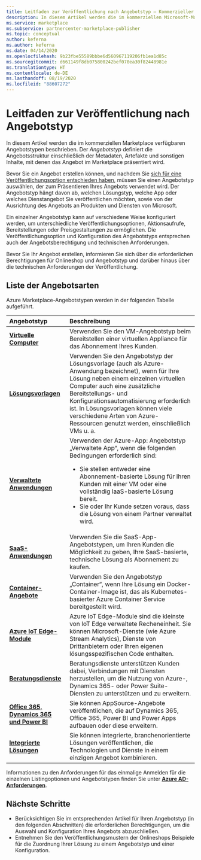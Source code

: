 ```yaml
---
title: Leitfaden zur Veröffentlichung nach Angebotstyp – Kommerzieller Microsoft-Marketplace
description: In diesem Artikel werden die im kommerziellen Microsoft-Marketplace verfügbaren Angebotstypen beschrieben.
ms.service: marketplace
ms.subservice: partnercenter-marketplace-publisher
ms.topic: conceptual
author: keferna
ms.author: keferna
ms.date: 04/14/2020
ms.openlocfilehash: 9b23fbe55589bbbe6d560967119206fb1ea1d85c
ms.sourcegitcommit: d661149f8db075800242bef070ea30f82448981e
ms.translationtype: HT
ms.contentlocale: de-DE
ms.lasthandoff: 08/19/2020
ms.locfileid: "88607272"
---
```

# <a name="publishing-guide-by-offer-type"></a>Leitfaden zur Veröffentlichung nach Angebotstyp

In diesem Artikel werden die im kommerziellen Marketplace verfügbaren Angebotstypen beschrieben. Der *Angebotstyp* definiert die Angebotsstruktur einschließlich der Metadaten, Artefakte und sonstigen Inhalte, mit denen das Angebot im Marketplace präsentiert wird.

Bevor Sie ein Angebot erstellen können, und nachdem Sie [sich für eine Veröffentlichungsoption entschieden haben](determine-your-listing-type.md), müssen Sie einen Angebotstyp auswählen, der zum Präsentieren Ihres Angebots verwendet wird. Der Angebotstyp hängt davon ab, welchen Lösungstyp, welche App oder welches Dienstangebot Sie veröffentlichen möchten, sowie von der Ausrichtung des Angebots an Produkten und Diensten von Microsoft.

Ein einzelner Angebotstyp kann auf verschiedene Weise konfiguriert werden, um unterschiedliche Veröffentlichungsoptionen, Aktionsaufrufe, Bereitstellungen oder Preisgestaltungen zu ermöglichen. Die Veröffentlichungsoption und Konfiguration des Angebotstyps entsprechen auch der Angebotsberechtigung und technischen Anforderungen.

Bevor Sie Ihr Angebot erstellen, informieren Sie sich über die erforderlichen Berechtigungen für Onlineshop und Angebotstyp und darüber hinaus über die technischen Anforderungen der Veröffentlichung.

## <a name="list-of-offer-types"></a>Liste der Angebotsarten

Azure Marketplace-Angebotstypen werden in der folgenden Tabelle aufgeführt.

| **Angebotstyp**    | **Beschreibung**  |
| :------------------- | :-------------------|
| [**Virtuelle Computer**](./marketplace-virtual-machines.md) | Verwenden Sie den VM-Angebotstyp beim Bereitstellen einer virtuellen Appliance für das Abonnement Ihres Kunden. |
| [**Lösungsvorlagen**](./marketplace-solution-templates.md) | Verwenden Sie den Angebotstyp der Lösungsvorlage (auch als Azure-Anwendung bezeichnet), wenn für Ihre Lösung neben einem einzelnen virtuellen Computer auch eine zusätzliche Bereitstellungs- und Konfigurationsautomatisierung erforderlich ist. In Lösungsvorlagen können viele verschiedene Arten von Azure-Ressourcen genutzt werden, einschließlich VMs u. a.  |
| [**Verwaltete Anwendungen**](./marketplace-managed-apps.md) | Verwenden der Azure-App: Angebotstyp „Verwaltete App“, wenn die folgenden Bedingungen erforderlich sind: <br> <ul> <li> Sie stellen entweder eine Abonnement-basierte Lösung für Ihren Kunden mit einer VM oder eine vollständig IaaS-basierte Lösung bereit. </li> <li>Sie oder Ihr Kunde setzen voraus, dass die Lösung von einem Partner verwaltet wird. </li> <ul> |
| [**SaaS-Anwendungen**](./partner-center-portal/create-new-saas-offer.md) | Verwenden Sie die SaaS-App-Angebotstypen, um Ihren Kunden die Möglichkeit zu geben, Ihre SaaS-basierte, technische Lösung als Abonnement zu kaufen. |
| [**Container-Angebote**](./marketplace-containers.md) | Verwenden Sie den Angebotstyp „Container“, wenn Ihre Lösung ein Docker-Container-Image ist, das als Kubernetes-basierter Azure Container Service bereitgestellt wird. |
| [**Azure IoT Edge-Module**](./iot-edge-module.md) | Azure IoT Edge-Module sind die kleinste von IoT Edge verwaltete Recheneinheit. Sie können Microsoft-Dienste (wie Azure Stream Analytics), Dienste von Drittanbietern oder Ihren eigenen lösungsspezifischen Code enthalten. |
| [**Beratungsdienste**](./consulting-services.md) | Beratungsdienste unterstützen Kunden dabei, Verbindungen mit Diensten herzustellen, um die Nutzung von Azure-, Dynamics 365- oder Power Suite-Diensten zu unterstützen und zu erweitern.|
| [**Office 365, Dynamics 365 und Power BI**](./appsource-offer-publishing-guide.md) | Sie können AppSource-Angebote veröffentlichen, die auf Dynamics 365, Office 365, Power BI und Power Apps aufbauen oder diese erweitern.|
| [**Integrierte Lösungen**](./integrated-solutions-for-publishers.md) | Sie können integrierte, branchenorientierte Lösungen veröffentlichen, die Technologien und Dienste in einem einzigen Angebot kombinieren.|

Informationen zu den Anforderungen für das einmalige Anmelden für die einzelnen Listingoptionen und Angebotstypen finden Sie unter [**Azure AD-Anforderungen**](./enable-appsource-marketplace-using-azure-ad.md).

## <a name="next-steps"></a>Nächste Schritte

- Berücksichtigen Sie im entsprechenden Artikel für Ihren Angebotstyp (in den folgenden Abschnitten) die erforderlichen Berechtigungen, um die Auswahl und Konfiguration Ihres Angebots abzuschließen.
- Entnehmen Sie den Veröffentlichungsmustern der Onlineshops Beispiele für die Zuordnung Ihrer Lösung zu einem Angebotstyp und einer Konfiguration.
